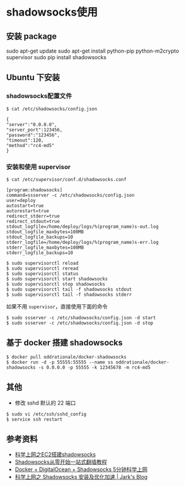 
# shadowsocks使用

## 安装 package

sudo apt-get update
sudo apt-get install python-pip python-m2crypto supervisor
sudo pip install shadowsocks


## Ubuntu 下安装

### shadowsocks配置文件

```
$ cat /etc/shadowsocks/config.json

{
"server":"0.0.0.0",
"server_port":123456,
"password":"123456",
"timeout":120,
"method":"rc4-md5"
}
```

### 安装和使用 supervisor

```
$ cat /etc/supervisor/conf.d/shadowsocks.conf

[program:shadowsocks]
command=ssserver -c /etc/shadowsocks/config.json
user=deploy
autostart=true
autorestart=true
redirect_stderr=true
redirect_stdout=true
stdout_logfile=/home/deploy/logs/%(program_name)s-out.log
stdout_logfile_maxbytes=100MB
stdout_logfile_backups=10
stderr_logfile=/home/deploy/logs/%(program_name)s-err.log
stderr_logfile_maxbytes=100MB
stderr_logfile_backups=10
```

```
$ sudo supervisorctl reload
$ sudo supervisorctl reread
$ sudo supervisorctl status
$ sudo supervisorctl start shadowsocks
$ sudo supervisorctl stop shadowsocks
$ sudo supervisorctl tail -f shadowsocks stdout
$ sudo supervisorctl tail -f shadowsocks stderr
```

如果不用 `supervisor`，直接使用下面的命令

```shell
$ sudo ssserver -c /etc/shadowsocks/config.json -d start
$ sudo ssserver -c /etc/shadowsocks/config.json -d stop
```

## 基于 docker 搭建 shadowsocks

```shell
$ docker pull oddrationale/docker-shadowsocks
$ docker run -d -p 55555:55555 --name ss oddrationale/docker-shadowsocks -s 0.0.0.0 -p 55555 -k 12345678 -m rc4-md5
```

## 其他

- 修改 sshd 默认的 22 端口

```
$ sudo vi /etc/ssh/sshd_config
$ service ssh restart
```

## 参考资料

- [科学上网之EC2搭建shadowsocks](http://blog.leanote.com/post/caidewu555@gmail.com/EC2%E6%90%AD%E5%BB%BAss)
- [Shadowsocks从零开始一站式翻墙教程](http://shadowsocks.blogspot.jp/2015/01/shadowsocks.html)
- [Docker + DigitalOcean + Shadowsocks 5分钟科学上网](http://liujin.me/blog/2015/05/27/Docker-DigitalOcean-Shadowsocks-5-%E5%88%86%E9%92%9F%E7%A7%91%E5%AD%A6%E4%B8%8A%E7%BD%91/index.html)
- [科学上网之 Shadowsocks 安装及优化加速 | Jark's Blog](http://wuchong.me/blog/2015/02/02/shadowsocks-install-and-optimize/)


